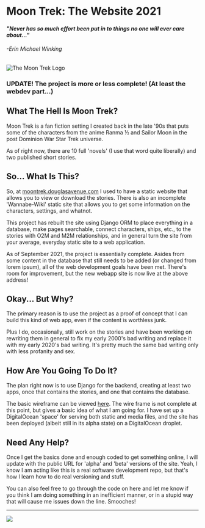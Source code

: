 <h1>Moon Trek: The Website 2021</h1>
<h4><em>"Never has so much effort been put in to things no one will ever care about..."</em></h4>
<h6>-Erin Michael Winking</h6>
<img src = "https://cdn.douglasavenue.com/moontrek/static/img/mt_title.jpg" alt = "The Moon Trek Logo">
<h3>UPDATE! The project is more or less complete! (At least the webdev part...)</h3>
<h2>What The Hell Is Moon Trek?</h2>
<p>Moon Trek is a fan fiction setting I created back in the late '90s that puts some of the characters from the anime Ranma ½ and 
Sailor Moon in the post Dominion War Star Trek universe.</p>
<p>As of right now, there are 10 full 'novels' (I use that word quite liberally) and two published short stories.</p>
<h2>So... What Is This?</h2>
<p>So, at <a href="https://moontrek.douglasavenue.com" target="_blank">moontrek.douglasavenue.com</a> I used to have a static website
that allows you to view or download the stories. There is also an incomplete 'Wannabe-Wiki' static site that allows you to get some
information on the characters, settings, and whatnot.</p>
<p>This project has rebuilt the site using Django ORM to place everything in a database, make pages searchable, connect characters, ships, etc., to the stories with O2M and M2M relationships, and in general turn the site from your average, everyday static site to a web application.</p> 
<p>As of September 2021, the project is essentially complete. Asides from some content in the database that still needs to be added (or changed from lorem ipsum), all of the web development goals have been met. There's room for improvement, but the new webapp site is now live at the above address!</p>
<h2>Okay... But Why?</h2>
<p>The primary reason is to use the project as a proof of concept that I can build this kind of web app, even if the content is worthless junk.</p>
<p>Plus I do, occasionally, still work on the stories and have been working on rewriting them in general to fix my early 2000's bad writing and 
replace it with my early 2020's bad writing. It's pretty much the same bad writing only with less profanity and sex.</p>
<h2>How Are You Going To Do It?</h2>
<p>The plan right now is to use Django for the backend, creating at least two apps, once that contains the stories, and one that contains the database.</p>
<p>The basic wireframe can be viewed <a href="https://drive.google.com/file/d/1o-2x3ulULSogPf0Zfhd6dcabhv_4SSl-/view?usp=sharing" target="_blank">here</a>. The wire frame is not complete at this point, but gives a basic idea of what I am going for. I have set up a DigitalOcean 'space' for serving both static and media files, and the site has been deployed (albeit still in its alpha state) on a DigitalOcean droplet.</p>
<h2>Need Any Help?</h2>
<p>Once I get the basics done and enough coded to get something online, I will update with the public URL for 'alpha' and 'beta' versions of the site. Yeah, I know
I am acting like this is a real software development repo, but that's how I learn how to do real versioning and stuff.</p>
<p>You can also feel free to go through the code on here and let me know if you think I am doing something in an inefficient manner, or in a stupid way that will
cause me issues down the line. Smooches!</p>
<hr>
<a href="https://www.python.org/" target="_blank"><img src="http://ForTheBadge.com/images/badges/made-with-python.svg"></a>
<br />
